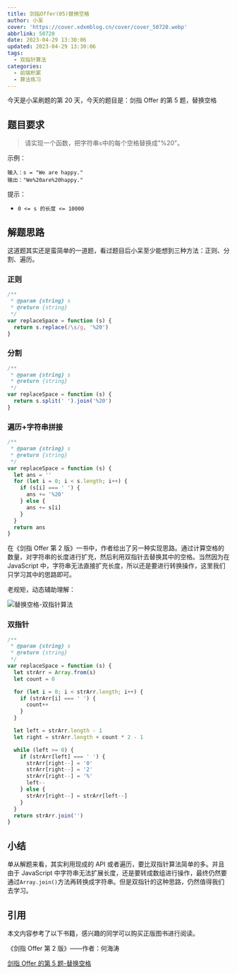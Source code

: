 ```yaml
---
title: 剑指Offer(05)替换空格
author: 小呆
cover: 'https://cover.xdxmblog.cn/cover/cover_50720.webp'
abbrlink: 50720
date: 2023-04-29 13:30:06
updated: 2023-04-29 13:30:06
tags:
  - 双指针算法
categories: 
  - 前端积累
  - 算法练习
---
```


今天是小呆刷题的第 20 天，今天的题目是：剑指 Offer 的第 5 题，替换空格

## 题目要求

> 请实现一个函数，把字符串`s`中的每个空格替换成"%20"。

<!--more-->

示例：

```
输入：s = "We are happy."
输出："We%20are%20happy."
```

提示：

- `0 <= s 的长度 <= 10000`

## 解题思路

这道题其实还是蛮简单的一道题，看过题目后小呆至少能想到三种方法：正则、分割、遍历。

### 正则

```javascript
/**
 * @param {string} s
 * @return {string}
 */
var replaceSpace = function (s) {
  return s.replace(/\s/g, '%20')
}
```

### 分割

```javascript
/**
 * @param {string} s
 * @return {string}
 */
var replaceSpace = function (s) {
  return s.split(' ').join('%20')
}
```

### 遍历+字符串拼接

```javascript
/**
 * @param {string} s
 * @return {string}
 */
var replaceSpace = function (s) {
  let ans = ''
  for (let i = 0; i < s.length; i++) {
    if (s[i] === ' ') {
      ans += '%20'
    } else {
      ans += s[i]
    }
  }
  return ans
}
```

在《剑指 Offer 第 2 版》一书中，作者给出了另一种实现思路。通过计算空格的数量，对字符串的长度进行扩充，然后利用双指针去替换其中的空格。当然因为在 JavaScript 中，字符串无法直接扩充长度，所以还是要进行转换操作，这里我们只学习其中的思路即可。

老规矩，动态辅助理解：

![替换空格-双指针算法](https://img.xdxmblog.cn/images/article_50720_01.gif)

### 双指针

```javascript
/**
 * @param {string} s
 * @return {string}
 */
var replaceSpace = function (s) {
  let strArr = Array.from(s)
  let count = 0

  for (let i = 0; i < strArr.length; i++) {
    if (strArr[i] === ' ') {
      count++
    }
  }

  let left = strArr.length - 1
  let right = strArr.length + count * 2 - 1

  while (left >= 0) {
    if (strArr[left] === ' ') {
      strArr[right--] = '0'
      strArr[right--] = '2'
      strArr[right--] = '%'
      left--
    } else {
      strArr[right--] = strArr[left--]
    }
  }
  return strArr.join('')
}
```

## 小结

单从解题来看，其实利用现成的 API 或者遍历，要比双指针算法简单的多。并且由于 JavaScript 中字符串无法扩展长度，还是要转成数组进行操作，最终仍然要通过`Array.join()`方法再转换成字符串。但是双指针的这种思路，仍然值得我们去学习。

## 引用

本文内容参考了以下书籍，感兴趣的同学可以购买正版图书进行阅读。

《剑指 Offer 第 2 版》——作者：何海涛

[剑指 Offer 的第 5 题-替换空格](https://leetcode.cn/problems/ti-huan-kong-ge-lcof/)
